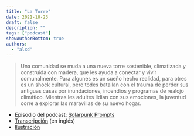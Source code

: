 ```yaml
---
title: "La Torre"
date: 2021-10-23
draft: false
description: ""
tags: ["podcast"]
showAuthorBottom: true
authors:
  - "alxd"
---
```


> Una comunidad se muda a una nueva torre sostenible, climatizada y construida con madera, que les ayuda a conectar y vivir comunalmente. Para algunes es un sueño hecho realidad, para otres es un shock cultural, pero todes batallan con el trauma de perder sus antiguas casas por inundaciones, incendios y programas de realojo climático. Mientras les adultes lidian con sus emociones, la juventud corre a explorar las maravillas de su nuevo hogar.

- Episodio del podcast: [Solarpunk Prompts](https://podcast.tomasino.org/@SolarpunkPrompts/episodes/the-tower)
- [Transcripción](https://wiki.tomasino.org/writing/Solarpunk-Prompts---The-Tower) (en inglés)
- [Ilustración](/art/the-lemonaut-tower/)
